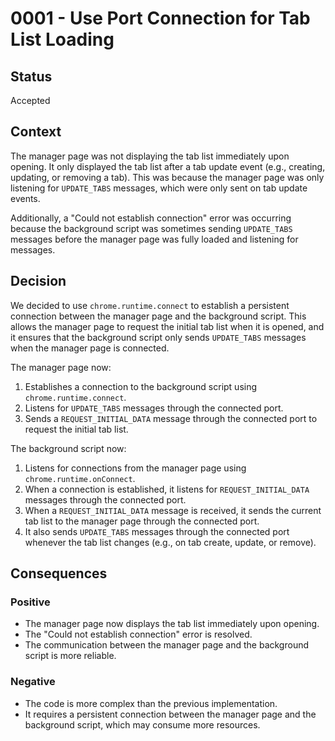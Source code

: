 # 0001 - Use Port Connection for Tab List Loading

## Status

Accepted

## Context

The manager page was not displaying the tab list immediately upon opening. It only displayed the tab list after a tab update event (e.g., creating, updating, or removing a tab). This was because the manager page was only listening for `UPDATE_TABS` messages, which were only sent on tab update events.

Additionally, a "Could not establish connection" error was occurring because the background script was sometimes sending `UPDATE_TABS` messages before the manager page was fully loaded and listening for messages.

## Decision

We decided to use `chrome.runtime.connect` to establish a persistent connection between the manager page and the background script. This allows the manager page to request the initial tab list when it is opened, and it ensures that the background script only sends `UPDATE_TABS` messages when the manager page is connected.

The manager page now:

1.  Establishes a connection to the background script using `chrome.runtime.connect`.
2.  Listens for `UPDATE_TABS` messages through the connected port.
3.  Sends a `REQUEST_INITIAL_DATA` message through the connected port to request the initial tab list.

The background script now:

1.  Listens for connections from the manager page using `chrome.runtime.onConnect`.
2.  When a connection is established, it listens for `REQUEST_INITIAL_DATA` messages through the connected port.
3.  When a `REQUEST_INITIAL_DATA` message is received, it sends the current tab list to the manager page through the connected port.
4.  It also sends `UPDATE_TABS` messages through the connected port whenever the tab list changes (e.g., on tab create, update, or remove).

## Consequences

### Positive

*   The manager page now displays the tab list immediately upon opening.
*   The "Could not establish connection" error is resolved.
*   The communication between the manager page and the background script is more reliable.

### Negative

*   The code is more complex than the previous implementation.
*   It requires a persistent connection between the manager page and the background script, which may consume more resources.
